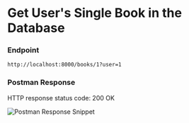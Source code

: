 # Get User's Single Book in the Database

### Endpoint

```
http://localhost:8000/books/1?user=1
```

### Postman Response

HTTP response status code: 200 OK

![Postman Response Snippet](https://user-images.githubusercontent.com/98675776/225175555-38d07f06-a061-491f-93de-224466c05026.png)
